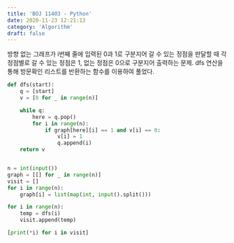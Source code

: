 ```yaml
---
title: 'BOJ 11403 - Python'
date: 2020-11-23 12:21:13
category: 'Algorithm'
draft: false
---
```

방향 없는 그래프가 i번째 줄에 입력된 0과 1로 구분지어 갈 수 있는 정점을 판달할 때 각 정점별로 갈 수 있는 정점은 1, 없는 정점은 0으로 구분지어 출력하는 문제. dfs 연산을 통해 방문확인 리스트를 반환하는 함수를 이용하여 풀었다.
```python
def dfs(start):
    q = [start]
    v = [0 for _ in range(n)]

    while q:
        here = q.pop()
        for i in range(n):
            if graph[here][i] == 1 and v[i] == 0:
                v[i] = 1
                q.append(i)
    return v


n = int(input())
graph = [[] for _ in range(n)]
visit = []
for i in range(n):
    graph[i] = list(map(int, input().split()))

for i in range(n):
    temp = dfs(i)
    visit.append(temp)

[print(*i) for i in visit]

```